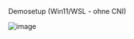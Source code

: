 Demosetup (Win11/WSL - ohne CNI)

![image](https://github.com/user-attachments/assets/ade387ff-5b8f-40d5-b31e-a39cfb4ee836)
